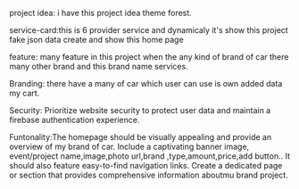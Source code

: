 project idea: i have this project idea theme forest.

service-card:this is 6 provider service and dynamicaly it's show this project fake json data create and show this home page

feature: many feature in this project when the any kind of  brand of car there  many other brand and this brand name services.

Branding: there have a  many of car which user can use is own added data  my cart.

Security: Prioritize website security to protect user data and maintain a firebase authentication experience.

Funtonality:The homepage should be visually appealing and provide an overview of my brand of car. Include a captivating banner image, event/project name,image,photo url,brand ,type,amount,price,add button.. It should also feature easy-to-find navigation links. Create a dedicated page or section that provides comprehensive information aboutmu brand project. 
